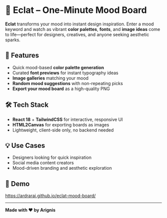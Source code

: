 # 🌟 Eclat – One-Minute Mood Board

**Eclat** transforms your mood into instant design inspiration. Enter a mood keyword and watch as vibrant **color palettes**, **fonts**, and **image ideas** come to life—perfect for designers, creatives, and anyone seeking aesthetic sparks.

## 🚀 Features

- Quick mood-based **color palette generation**  
- Curated **font previews** for instant typography ideas  
- **Image galleries** matching your mood  
- **Random mood suggestions** with non-repeating picks  
- **Export your mood board** as a high-quality PNG  

## 🛠 Tech Stack

- **React 18** + **TailwindCSS** for interactive, responsive UI  
- **HTML2Canvas** for exporting boards as images  
- Lightweight, client-side only, no backend needed  

## 💡 Use Cases

- Designers looking for quick inspiration  
- Social media content creators  
- Mood-driven branding and aesthetic exploration  

## 🎨 Demo
https://ardrarai.github.io/eclat-mood-board/


---

**Made with ❤️ by Arignis**
